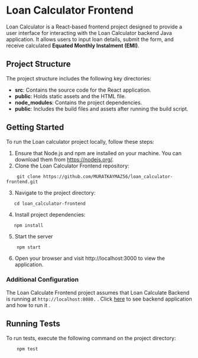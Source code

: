 # Loan Calculator Frontend

Loan Calculator  is a React-based frontend project designed to provide a user interface for interacting with the Loan Calculator backend Java application. It allows users to input loan details, submit the form, and receive calculated **Equated Monthly Instalment (EMI)**.

## Project Structure

The project structure includes the following key directories:

- **src**: Contains the source code for the React application.
- **public**: Holds static assets and the HTML file.
- **node_modules**: Contains the project dependencies.
- **public**: Includes the build files and assets after running the build script.

## Getting Started

To run the Loan calculator project locally, follow these steps:

1. Ensure that Node.js and npm are installed on your machine. You can download them from https://nodejs.org/.
2. Clone the Loan Calculator Frontend repository:
```
    git clone https://github.com/MURATKAYMAZ56/loan_calculator-frontend.git
```
3. Navigate to the project directory:
```
   cd loan_calculator-frontend
```
4. Install project dependencies:
```
   npm install
```

5. Start the server
```
    npm start
```
6. Open your browser and visit http://localhost:3000 to view the application.

### Additional Configuration
The Loan Calculate Frontend project assumes that Loan Calculate Backend is running at `http://localhost:8080.` . Click [here](https://github.com/MURATKAYMAZ56/loan_calculator-backend/blob/main/README.md) to see backend application and how to run it .

## Running Tests
To run tests, execute the following command on the project directory:
```
    npm test
```

